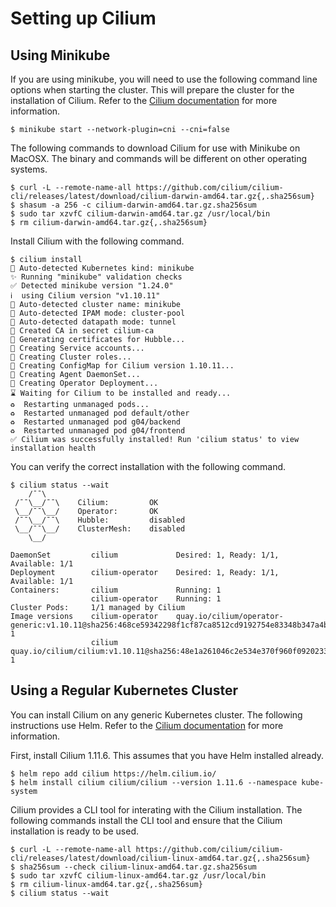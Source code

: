 # Setting up Cilium

## Using Minikube

If you are using minikube, you will need to use the following command line options when starting the cluster. This will prepare the cluster for the installation of Cilium. Refer to the [Cilium documentation](https://docs.cilium.io/en/stable/gettingstarted/k8s-install-default/) for more information.

```
$ minikube start --network-plugin=cni --cni=false
```

The following commands to download Cilium for use with Minikube on MacOSX. The binary and commands will be different on other operating systems.

```
$ curl -L --remote-name-all https://github.com/cilium/cilium-cli/releases/latest/download/cilium-darwin-amd64.tar.gz{,.sha256sum}
$ shasum -a 256 -c cilium-darwin-amd64.tar.gz.sha256sum
$ sudo tar xzvfC cilium-darwin-amd64.tar.gz /usr/local/bin
$ rm cilium-darwin-amd64.tar.gz{,.sha256sum}
```

Install Cilium with the following command.

```
$ cilium install
🔮 Auto-detected Kubernetes kind: minikube
✨ Running "minikube" validation checks
✅ Detected minikube version "1.24.0"
ℹ️  using Cilium version "v1.10.11"
🔮 Auto-detected cluster name: minikube
🔮 Auto-detected IPAM mode: cluster-pool
🔮 Auto-detected datapath mode: tunnel
🔑 Created CA in secret cilium-ca
🔑 Generating certificates for Hubble...
🚀 Creating Service accounts...
🚀 Creating Cluster roles...
🚀 Creating ConfigMap for Cilium version 1.10.11...
🚀 Creating Agent DaemonSet...
🚀 Creating Operator Deployment...
⌛ Waiting for Cilium to be installed and ready...
♻️  Restarting unmanaged pods...
♻️  Restarted unmanaged pod default/other
♻️  Restarted unmanaged pod g04/backend
♻️  Restarted unmanaged pod g04/frontend
✅ Cilium was successfully installed! Run 'cilium status' to view installation health
```

You can verify the correct installation with the following command.

```
$ cilium status --wait
    /¯¯\
 /¯¯\__/¯¯\    Cilium:         OK
 \__/¯¯\__/    Operator:       OK
 /¯¯\__/¯¯\    Hubble:         disabled
 \__/¯¯\__/    ClusterMesh:    disabled
    \__/

DaemonSet         cilium             Desired: 1, Ready: 1/1, Available: 1/1
Deployment        cilium-operator    Desired: 1, Ready: 1/1, Available: 1/1
Containers:       cilium             Running: 1
                  cilium-operator    Running: 1
Cluster Pods:     1/1 managed by Cilium
Image versions    cilium-operator    quay.io/cilium/operator-generic:v1.10.11@sha256:468ce59342298f1cf87ca8512cd9192754e83348b347a4bc7c27158ef9c4a37d: 1
                  cilium             quay.io/cilium/cilium:v1.10.11@sha256:48e1a261046c2e534e370f960f0920233f9fd5ad4623aebdca0e403264a06202: 1
```

## Using a Regular Kubernetes Cluster

You can install Cilium on any generic Kubernetes cluster. The following instructions use Helm. Refer to the [Cilium documentation](https://docs.cilium.io/en/stable/gettingstarted/k8s-install-default/) for more information.

First, install Cilium 1.11.6. This assumes that you have Helm installed already.

```
$ helm repo add cilium https://helm.cilium.io/
$ helm install cilium cilium/cilium --version 1.11.6 --namespace kube-system
```
Cilium provides a CLI tool for interating with the Cilium installation. The following commands install the CLI tool and ensure that the Cilium installation is ready to be used.

```
$ curl -L --remote-name-all https://github.com/cilium/cilium-cli/releases/latest/download/cilium-linux-amd64.tar.gz{,.sha256sum}
$ sha256sum --check cilium-linux-amd64.tar.gz.sha256sum
$ sudo tar xzvfC cilium-linux-amd64.tar.gz /usr/local/bin
$ rm cilium-linux-amd64.tar.gz{,.sha256sum}
$ cilium status --wait
```
